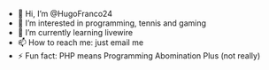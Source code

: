 - 👋 Hi, I’m @HugoFranco24
- 👀 I’m interested in programming, tennis and gaming
- 🌱 I’m currently learning livewire
- 📫 How to reach me: just email me
- ⚡ Fun fact: PHP means Programming Abomination Plus (not really)

<!---
HugoFranco24/HugoFranco24 is a ✨ special ✨ repository because its `README.md` (this file) appears on your GitHub profile.
You can click the Preview link to take a look at your changes.
--->
